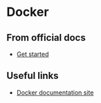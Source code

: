 # Docker #

## From official docs ##

* [Get started](get-started/README.md)

## Useful links ##

* [Docker documentation site](https://docs.docker.com/)
